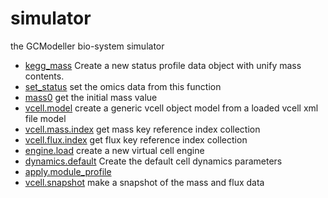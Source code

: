 ﻿# simulator

the GCModeller bio-system simulator

+ [kegg_mass](simulator/kegg_mass.1) Create a new status profile data object with unify mass contents.
+ [set_status](simulator/set_status.1) set the omics data from this function
+ [mass0](simulator/mass0.1) get the initial mass value
+ [vcell.model](simulator/vcell.model.1) create a generic vcell object model from a loaded vcell xml file model
+ [vcell.mass.index](simulator/vcell.mass.index.1) get mass key reference index collection
+ [vcell.flux.index](simulator/vcell.flux.index.1) get flux key reference index collection
+ [engine.load](simulator/engine.load.1) create a new virtual cell engine
+ [dynamics.default](simulator/dynamics.default.1) Create the default cell dynamics parameters
+ [apply.module_profile](simulator/apply.module_profile.1) 
+ [vcell.snapshot](simulator/vcell.snapshot.1) make a snapshot of the mass and flux data
